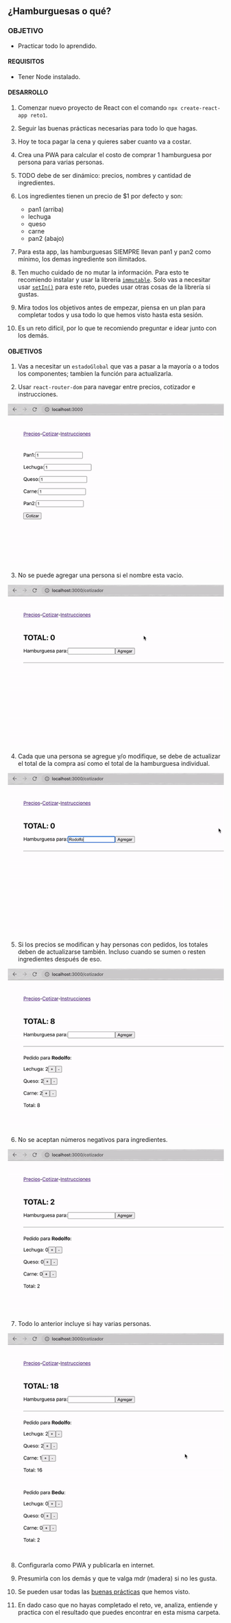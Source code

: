 ## ¿Hamburguesas o qué?

### OBJETIVO
- Practicar todo lo aprendido.

#### REQUISITOS
- Tener Node instalado.

#### DESARROLLO

1. Comenzar nuevo proyecto de React con el comando `npx create-react-app reto1`.

2. Seguir las buenas prácticas necesarias para todo lo que hagas.

3. Hoy te toca pagar la cena y quieres saber cuanto va a costar.

4. Crea una PWA para calcular el costo de comprar 1 hamburguesa por persona para varias personas.

5. TODO debe de ser dinámico: precios, nombres y cantidad de ingredientes.

6. Los ingredientes tienen un precio de $1 por defecto y son:
	- pan1 (arriba)
	- lechuga
	- queso
	- carne
	- pan2 (abajo)

7. Para esta app, las hamburguesas SIEMPRE llevan pan1 y pan2 como mínimo, los demas ingrediente son ilimitados.

8. Ten mucho cuidado de no mutar la información. Para esto te recomiendo instalar y usar la librería [`immutable`](https://immutable-js.github.io/immutable-js/docs/#/). Solo vas a necesitar usar [`setIn()`](https://immutable-js.github.io/immutable-js/docs/#/setIn) para este reto, puedes usar otras cosas de la librería si gustas.

9. Mira todos los objetivos antes de empezar, piensa en un plan para completar todos y usa todo lo que hemos visto hasta esta sesión.

10. Es un reto difícil, por lo que te recomiendo preguntar e idear junto con los demás.

#### OBJETIVOS

1. Vas a necesitar un `estadoGlobal` que vas a pasar a la mayoría o a todos los componentes; tambien la función para actualizarla.

2. Usar `react-router-dom` para navegar entre precios, cotizador e instrucciones.
<img src="./public/1.gif">

3. No se puede agregar una persona si el nombre esta vacio.
<img src="./public/2.gif">

4. Cada que una persona se agregue y/o modifique, se debe de actualizar el total de la compra así como el total de la hamburguesa individual.
<img src="./public/3.gif">

5. Si los precios se modifican y hay personas con pedidos, los totales deben de actualizarse también. Incluso cuando se sumen o resten ingredientes después de eso.
<img src="./public/4.gif">

6. No se aceptan números negativos para ingredientes.
<img src="./public/5.gif">

7. Todo lo anterior incluye si hay varias personas.
<img src="./public/6.gif">

8. Configurarla como PWA y publicarla en internet.

9. Presumirla con los demás y que te valga mdr (madera) si no les gusta.

10. Se pueden usar todas las [buenas prácticas](../../BuenasPracticas) que hemos visto.

11. En dado caso que no hayas completado el reto, ve, analiza, entiende y practica con el resultado que puedes encontrar en esta misma carpeta.

